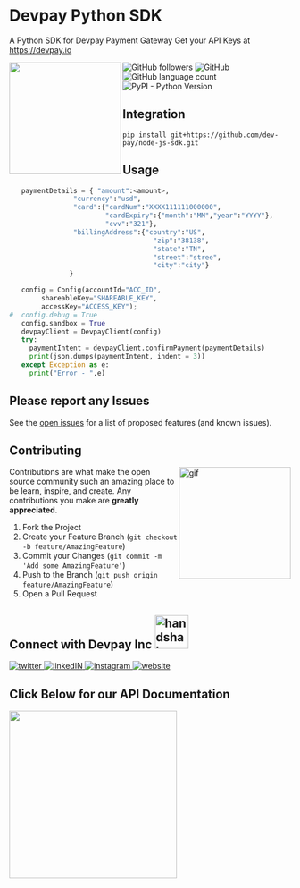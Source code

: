 # Devpay Python SDK
A Python SDK for Devpay Payment Gateway Get your API Keys at https://devpay.io

<!-- LOGO -->
<a href="https://devpay.io/" target="_blank"><img align="left" width=200px src="https://devpay.io/wp-content/uploads/2021/07/Logo.png"></a>

<!-- BADGES -->
<div>

![GitHub followers](https://img.shields.io/github/followers/dev-pay?style=social)
![GitHub](https://img.shields.io/github/license/dev-pay/python-sdk?style=plastic)
![GitHub language count](https://img.shields.io/github/languages/count/dev-pay/python-sdk?style=plastic)
![PyPI - Python Version](https://img.shields.io/pypi/pyversions/py?style=plastic)
 
</div>

## Integration
```
pip install git+https://github.com/dev-pay/node-js-sdk.git

```

## Usage
```python
   paymentDetails = { "amount":<amount>,
                "currency":"usd",
                "card":{"cardNum":"XXXX111111000000",
                        "cardExpiry":{"month":"MM","year":"YYYY"},
                        "cvv":"321"},
                "billingAddress":{"country":"US",
                                    "zip":"38138",
                                    "state":"TN",
                                    "street":"stree",
                                    "city":"city"}
               }

   config = Config(accountId="ACC_ID",
        shareableKey="SHAREABLE_KEY",
        accessKey="ACCESS_KEY");
#  config.debug = True
   config.sandbox = True
   devpayClient = DevpayClient(config)
   try:
     paymentIntent = devpayClient.confirmPayment(paymentDetails)
     print(json.dumps(paymentIntent, indent = 3))
   except Exception as e:
     print("Error - ",e)

```
<!-- ROADMAP -->
## Please report any Issues

See the [open issues](https://github.com/dev-pay/node-js-sdk/issues) for a list of proposed features (and known issues).



<!-- CONTRIBUTING -->
## Contributing

<img align="right" width=200px src="https://bit.ly/2W1p9kD" alt="gif">

Contributions are what make the open source community such an amazing place to be learn, inspire, and create. Any contributions you make are **greatly appreciated**.

1. Fork the Project
2. Create your Feature Branch (`git checkout -b feature/AmazingFeature`)
3. Commit your Changes (`git commit -m 'Add some AmazingFeature'`)
4. Push to the Branch (`git push origin feature/AmazingFeature`)
5. Open a Pull Request




<!-- CONTACT -->
## Connect with Devpay Inc <img src="https://bit.ly/2W1p9kD" width="60px" alt="handshake"/>
<a href="https://twitter.com/DevpayInc" target="_blank">
    <img src="https://bit.ly/3hQgnOJ" alt="twitter">
</a>
<a href="https://www.linkedin.com/showcase/devpay" target="_blank">
    <img src="https://bit.ly/3kBedoc" alt="linkedIN">
</a>
<a href="https://www.instagram.com/devpay/" target="_blank">
    <img src="https://bit.ly/2TrIXgc" alt="instagram">
</a>
<a href="https://devpay.io/" target="_blank">
    <img src="https://bit.ly/3rn81Bt" alt="website">
</a>

<!-- ACKNOWLEDGEMENTS -->
## Click Below for our API Documentation


<a href="https://docs.devpay.io/" target="_blank"><img align="left" width=300px src="https://bit.ly/2VUDkYB"></a>
